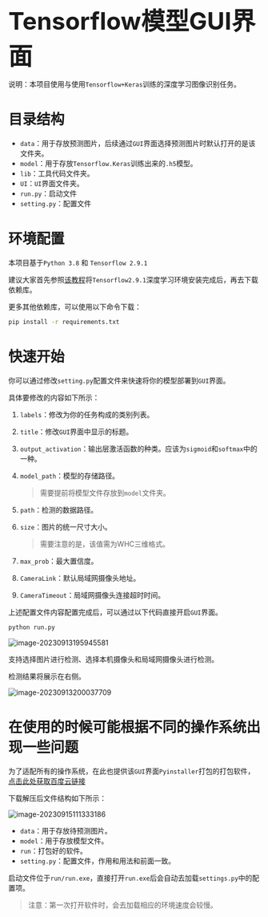 <font size=20><b>Tensorflow模型GUI界面</b></font>

说明：本项目使用与使用`Tensorflow+Keras`训练的深度学习图像识别任务。

# 目录结构

- `data`：用于存放预测图片，后续通过`GUI`界面选择预测图片时默认打开的是该文件夹。
- `model`：用于存放`Tensorflow.Keras`训练出来的`.h5`模型。
- `lib`：工具代码文件夹。
- `UI`：`UI`界面文件夹。
- `run.py`：启动文件
- `setting.py`：配置文件

# 环境配置
本项目基于`Python 3.8` 和 `Tensorflow 2.9.1`

建议大家首先参照[该教程](http://minglog.hzbmmc.com/2023/02/24/Tensorflow2%20GPU%E6%B7%B1%E5%BA%A6%E5%AD%A6%E4%B9%A0%E7%8E%AF%E5%A2%83%E5%AE%89%E8%A3%85/)将`Tensorflow2.9.1`深度学习环境安装完成后，再去下载依赖库。

更多其他依赖库，可以使用以下命令下载：

```sh
pip install -r requirements.txt
```


# 快速开始

你可以通过修改`setting.py`配置文件来快速将你的模型部署到`GUI`界面。

具体要修改的内容如下所示：

1. `labels`：修改为你的任务构成的类别列表。

2. `title`：修改`GUI`界面中显示的标题。

3. `output_activation`：输出层激活函数的种类。应该为`sigmoid`和`softmax`中的一种。

4. `model_path`：模型的存储路径。

   > 需要提前将模型文件存放到`model`文件夹。

5. `path`：检测的数据路径。

6. `size`：图片的统一尺寸大小。

   > 需要注意的是，该值需为WHC三维格式。

7. `max_prob`：最大置信度。

8. `CameraLink`：默认局域网摄像头地址。

9. `CameraTimeout`：局域网摄像头连接超时时间。

上述配置文件内容配置完成后，可以通过以下代码直接开启`GUI`界面。

```sh
python run.py
```

![image-20230913195945581](https://ming-log.oss-cn-hangzhou.aliyuncs.com/img/image-20230913195945581.png)

支持选择图片进行检测、选择本机摄像头和局域网摄像头进行检测。

检测结果将展示在右侧。

![image-20230913200037709](https://ming-log.oss-cn-hangzhou.aliyuncs.com/img/image-20230913200037709.png)

# 在使用的时候可能根据不同的操作系统出现一些问题

为了适配所有的操作系统，在此也提供该`GUI`界面`Pyinstaller`打包的打包软件，[点击此处获取百度云链接](https://pan.baidu.com/s/1x2q3cyi9W75yV_uYGCySpw?pwd=ming)

下载解压后文件结构如下所示：

![image-20230915111333186](https://ming-log.oss-cn-hangzhou.aliyuncs.com/img/image-20230915111333186.png)

- `data`：用于存放待预测图片。
- `model`：用于存放模型文件。
- `run`：打包好的软件。
- `setting.py`：配置文件，作用和用法和前面一致。

启动文件位于`run/run.exe`，直接打开`run.exe`后会自动去加载`settings.py`中的配置项。

> 注意：第一次打开软件时，会去加载相应的环境速度会较慢。